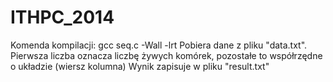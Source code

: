 ITHPC_2014
==========
Komenda kompilacji: gcc seq.c -Wall -lrt
Pobiera dane z pliku "data.txt". Pierwsza liczba oznacza liczbę żywych komórek, pozostałe to współrzędne o układzie (wiersz kolumna)
Wynik zapisuje w pliku "result.txt"
